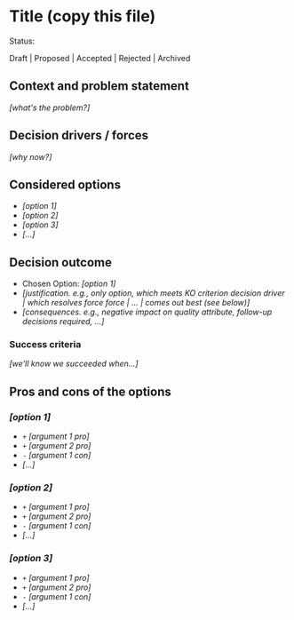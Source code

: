 # Title (copy this file)

Status: <!-- pick one -->

Draft | Proposed | Accepted | Rejected | Archived

## Context and problem statement

*[what's the problem?]*

## Decision drivers / forces

*[why now?]*


## Considered options
* *[option 1]*
* *[option 2]*
* *[option 3]*
* *[...]* <!-- numbers of options can vary -->

## Decision outcome
* Chosen Option: *[option 1]*
* *[justification. e.g., only option, which meets KO criterion decision driver | which resolves force force | ... | comes out best (see below)]*
* *[consequences. e.g., negative impact on quality attribute, follow-up decisions required, ...]* <!-- optional -->

### Success criteria <!-- optional -->

*[we'll know we succeeded when...]*

## Pros and cons of the options <!-- optional -->
### *[option 1]*

* `+` *[argument 1 pro]*
* `+` *[argument 2 pro]*
* `-` *[argument 1 con]*
* *[...]* <!-- numbers of pros and cons can vary -->

### *[option 2]*
* `+` *[argument 1 pro]*
* `+` *[argument 2 pro]*
* `-` *[argument 1 con]*
* *[...]* <!-- numbers of pros and cons can vary -->

### *[option 3]*
* `+` *[argument 1 pro]*
* `+` *[argument 2 pro]*
* `-` *[argument 1 con]*
* *[...]* <!-- numbers of pros and cons can vary -->

